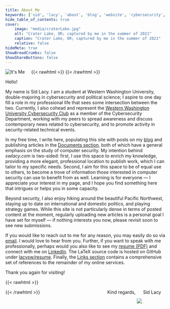 ```yaml
---
title: About Me
keywords: ['sid', 'lacy', 'about', 'blog', 'website', 'cybersecurity', 'security', 'computer', 'hackthebox', 'htb', 'tech']
hide_table_of_contents: true
cover:
    image: "media/craterLake.jpg"
    alt: "Crater Lake, OR; captured by me in the summer of 2021"
    caption: "Crater Lake, OR; captured by me in the summer of 2021"
    relative: false
hideMeta: true
ShowBreadCrumbs: false
ShowShareButtons: false
---
```


{{< rawhtml >}}
<img src="/media/headshot.png" alt="It's Me" style="margin: 0px 20px 0px 0px; max-width: 25%; float: left"/>
{{< /rawhtml >}}

Hello!

My name is Sid Lacy. I am a student at Western Washington University, double-majoring in cybersecurity and political science; I aspire to one day fill a role in my professional life that sees some intersection between the two. Currently, I also cohead and represent the [Western Washington University Cybersecurity Club](https://wwucyber.com) as a member of the Cybersecurity Department, working with my peers to spread awareness and discuss contemporary news related to cybersecurity, and to promote activity in security-related technical events.

In my free time, I write here, populating this site with posts on my [blog](/blog) and publishing articles in the [Documents section](/docs), both of which have a general emphasis on the study of computer security. My intention behind *swlacy.com* is two-sided: first, I use this space to enrich my knowledge, providing a more elegant, professional location to publish work, which I can tailor to my specific needs. Second, I aim for this space to be of equal use to others, to become a trove of information those interested in computer security can use to benefit from as well. Learning is for everyone — I appreciate your interest in my page, and I hope you find something here that intrigues or helps you in some capacity.

Beyond security, I also enjoy hiking around the beautiful Pacific Northwest, staying up to date on international and domestic politics, and playing strategy games. While this site is not particularly dense in terms of posted content at the moment, regularly uploading new articles is a personal goal I have set for myself — if nothing interests you now, please revisit soon to see new submissions.

If you would like to reach out to me for any reason, you may easily do so via [email](mailto:contact@swlacy.com?subject=Hello!). I would love to hear from you. Further, if you want to speak with me professionally, perhaps would you also like to see my [resume (PDF)](/resume.pdf) and connect with me on [LinkedIn](https://www.linkedin.com/in/lacysw/). The LaTeX source code is hosted on GitHub under [lacysw/resume](https://github.com/lacysw/resume/blob/main/resume.tex). Finally, the [Links section](/links) contains a comprehensive set of references to the remainder of my online services.

Thank you again for visiting!

{{< rawhtml >}}
<div style="max-width: 196px; float: right; margin-right: 16px">
    Kind regards,
    <img src="/media/sig2.png" style="margin-top: -10px; margin-bottom: -30px;"/>
    Sid Lacy
</div>
{{< /rawhtml >}}